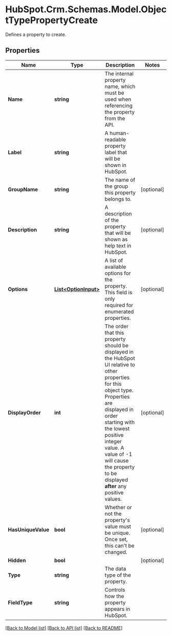 # HubSpot.Crm.Schemas.Model.ObjectTypePropertyCreate
Defines a property to create.

## Properties

Name | Type | Description | Notes
------------ | ------------- | ------------- | -------------
**Name** | **string** | The internal property name, which must be used when referencing the property from the API. | 
**Label** | **string** | A human-readable property label that will be shown in HubSpot. | 
**GroupName** | **string** | The name of the group this property belongs to. | [optional] 
**Description** | **string** | A description of the property that will be shown as help text in HubSpot. | [optional] 
**Options** | [**List&lt;OptionInput&gt;**](OptionInput.md) | A list of available options for the property. This field is only required for enumerated properties. | [optional] 
**DisplayOrder** | **int** | The order that this property should be displayed in the HubSpot UI relative to other properties for this object type. Properties are displayed in order starting with the lowest positive integer value. A value of -1 will cause the property to be displayed **after** any positive values. | [optional] 
**HasUniqueValue** | **bool** | Whether or not the property&#39;s value must be unique. Once set, this can&#39;t be changed. | [optional] 
**Hidden** | **bool** |  | [optional] 
**Type** | **string** | The data type of the property. | 
**FieldType** | **string** | Controls how the property appears in HubSpot. | 

[[Back to Model list]](../README.md#documentation-for-models) [[Back to API list]](../README.md#documentation-for-api-endpoints) [[Back to README]](../README.md)

